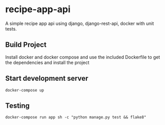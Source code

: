 # recipe-app-api
A simple recipe app api using django, django-rest-api, docker with unit tests.

## Build Project
Install docker and docker compose and use the included Dockerfile to
get the dependencies and install the project

## Start development server
```
docker-compose up
```


## Testing
```
docker-compose run app sh -c "python manage.py test && flake8"
```